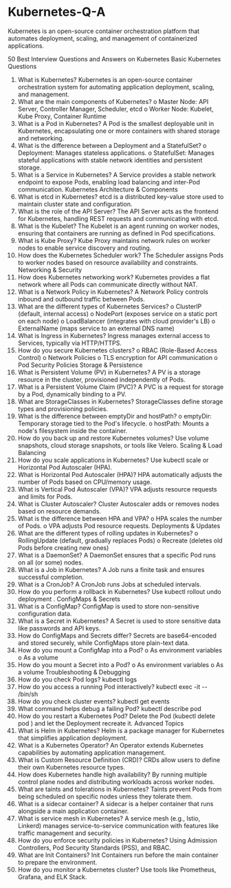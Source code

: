 # Kubernetes-Q-A
Kubernetes is an open-source container orchestration platform that automates deployment, scaling, and management of containerized applications. 
 
50 Best Interview Questions and Answers on Kubernetes
Basic Kubernetes Questions
1.	What is Kubernetes?
Kubernetes is an open-source container orchestration system for automating application deployment, scaling, and management.
2.	What are the main components of Kubernetes?
o	Master Node: API Server, Controller Manager, Scheduler, etcd
o	Worker Node: Kubelet, Kube Proxy, Container Runtime
3.	What is a Pod in Kubernetes?
A Pod is the smallest deployable unit in Kubernetes, encapsulating one or more containers with shared storage and networking.
4.	What is the difference between a Deployment and a StatefulSet?
o	Deployment: Manages stateless applications.
o	StatefulSet: Manages stateful applications with stable network identities and persistent storage.
5.	What is a Service in Kubernetes?
A Service provides a stable network endpoint to expose Pods, enabling load balancing and inter-Pod communication.
Kubernetes Architecture & Components
6.	What is etcd in Kubernetes?
etcd is a distributed key-value store used to maintain cluster state and configuration.
7.	What is the role of the API Server?
The API Server acts as the frontend for Kubernetes, handling REST requests and communicating with etcd.
8.	What is the Kubelet?
The Kubelet is an agent running on worker nodes, ensuring that containers are running as defined in Pod specifications.
9.	What is Kube Proxy?
Kube Proxy maintains network rules on worker nodes to enable service discovery and routing.
10.	How does the Kubernetes Scheduler work?
The Scheduler assigns Pods to worker nodes based on resource availability and constraints.
Networking & Security
11.	How does Kubernetes networking work?
Kubernetes provides a flat network where all Pods can communicate directly without NAT.
12.	What is a Network Policy in Kubernetes?
A Network Policy controls inbound and outbound traffic between Pods.
13.	What are the different types of Kubernetes Services?
o	ClusterIP (default, internal access)
o	NodePort (exposes service on a static port on each node)
o	LoadBalancer (integrates with cloud provider's LB)
o	ExternalName (maps service to an external DNS name)
14.	What is Ingress in Kubernetes?
Ingress manages external access to Services, typically via HTTP/HTTPS.
15.	How do you secure Kubernetes clusters?
o	RBAC (Role-Based Access Control)
o	Network Policies
o	TLS encryption for API communication
o	Pod Security Policies
Storage & Persistence
16.	What is Persistent Volume (PV) in Kubernetes?
A PV is a storage resource in the cluster, provisioned independently of Pods.
17.	What is a Persistent Volume Claim (PVC)?
A PVC is a request for storage by a Pod, dynamically binding to a PV.
18.	What are StorageClasses in Kubernetes?
StorageClasses define storage types and provisioning policies.
19.	What is the difference between emptyDir and hostPath?
o	emptyDir: Temporary storage tied to the Pod's lifecycle.
o	hostPath: Mounts a node's filesystem inside the container.
20.	How do you back up and restore Kubernetes volumes?
Use volume snapshots, cloud storage snapshots, or tools like Velero.
Scaling & Load Balancing
21.	How do you scale applications in Kubernetes?
Use kubectl scale or Horizontal Pod Autoscaler (HPA).
22.	What is Horizontal Pod Autoscaler (HPA)?
HPA automatically adjusts the number of Pods based on CPU/memory usage.
23.	What is Vertical Pod Autoscaler (VPA)?
VPA adjusts resource requests and limits for Pods.
24.	What is Cluster Autoscaler?
Cluster Autoscaler adds or removes nodes based on resource demands.
25.	What is the difference between HPA and VPA?
o	HPA scales the number of Pods.
o	VPA adjusts Pod resource requests.
Deployments & Updates
26.	What are the different types of rolling updates in Kubernetes?
o	RollingUpdate (default, gradually replaces Pods)
o	Recreate (deletes old Pods before creating new ones)
27.	What is a DaemonSet?
A DaemonSet ensures that a specific Pod runs on all (or some) nodes.
28.	What is a Job in Kubernetes?
A Job runs a finite task and ensures successful completion.
29.	What is a CronJob?
A CronJob runs Jobs at scheduled intervals.
30.	How do you perform a rollback in Kubernetes?
Use kubectl rollout undo deployment <deployment-name>.
ConfigMaps & Secrets
31.	What is a ConfigMap?
ConfigMap is used to store non-sensitive configuration data.
32.	What is a Secret in Kubernetes?
A Secret is used to store sensitive data like passwords and API keys.
33.	How do ConfigMaps and Secrets differ?
Secrets are base64-encoded and stored securely, while ConfigMaps store plain-text data.
34.	How do you mount a ConfigMap into a Pod?
o	As environment variables
o	As a volume
35.	How do you mount a Secret into a Pod?
o	As environment variables
o	As a volume
Troubleshooting & Debugging
36.	How do you check Pod logs?
kubectl logs <pod-name>
37.	How do you access a running Pod interactively?
kubectl exec -it <pod-name> -- /bin/sh
38.	How do you check cluster events?
kubectl get events
39.	What command helps debug a failing Pod?
kubectl describe pod <pod-name>
40.	How do you restart a Kubernetes Pod?
Delete the Pod (kubectl delete pod <pod-name>) and let the Deployment recreate it.
Advanced Topics
41.	What is Helm in Kubernetes?
Helm is a package manager for Kubernetes that simplifies application deployment.
42.	What is a Kubernetes Operator?
An Operator extends Kubernetes capabilities by automating application management.
43.	What is Custom Resource Definition (CRD)?
CRDs allow users to define their own Kubernetes resource types.
44.	How does Kubernetes handle high availability?
By running multiple control plane nodes and distributing workloads across worker nodes.
45.	What are taints and tolerations in Kubernetes?
Taints prevent Pods from being scheduled on specific nodes unless they tolerate them.
46.	What is a sidecar container?
A sidecar is a helper container that runs alongside a main application container.
47.	What is service mesh in Kubernetes?
A service mesh (e.g., Istio, Linkerd) manages service-to-service communication with features like traffic management and security.
48.	How do you enforce security policies in Kubernetes?
Using Admission Controllers, Pod Security Standards (PSS), and RBAC.
49.	What are Init Containers?
Init Containers run before the main container to prepare the environment.
50.	How do you monitor a Kubernetes cluster?
Use tools like Prometheus, Grafana, and ELK Stack.

